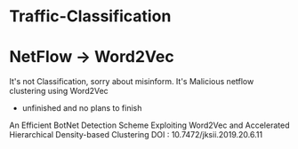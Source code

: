 # Traffic-Classification
# NetFlow -> Word2Vec
It's not Classification, sorry about misinform.
It's Malicious netflow clustering using Word2Vec
- unfinished and no plans to finish


An Efficient BotNet Detection Scheme Exploiting Word2Vec and Accelerated Hierarchical Density-based Clustering
DOI : 10.7472/jksii.2019.20.6.11

